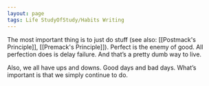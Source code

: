 ```yaml
---
layout: page
tags: Life StudyOfStudy/Habits Writing 
---
```


The most important thing is to just do stuff (see also: [[Postmack's Principle]], [[Premack's Principle]]). Perfect is the enemy of good. All perfection does is delay failure. And that’s a pretty dumb way to live.

Also, we all have ups and downs. Good days and bad days. What’s important is that we simply continue to do.